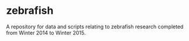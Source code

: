 # zebrafish
A repository for data and scripts relating to zebrafish research completed from Winter 2014 to Winter 2015.
